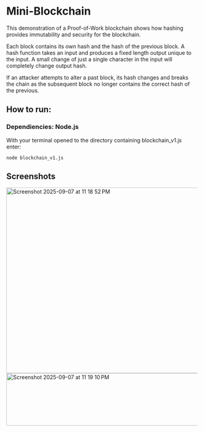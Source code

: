 # Mini-Blockchain

This demonstration of a Proof-of-Work blockchain shows how hashing provides immutability and security for the blockchain.

Each block contains its own hash and the hash of the previous block. A hash function takes an input and produces a fixed length output unique to the input. A small change of just a single character in the input will completely change output hash.

If an attacker attempts to alter a past block, its hash changes and breaks the chain as the subsequent block no longer contains the correct hash of the previous. 

## How to run:
### Dependiencies: Node.js

With your terminal opened to the directory containing blockchain_v1.js enter:

    node blockchain_v1.js

## Screenshots
<img width="1070" height="488" alt="Screenshot 2025-09-07 at 11 18 52 PM" src="https://github.com/user-attachments/assets/253a65a0-c30c-49d0-a7f3-707fb86a7d2c" />


<img width="623" height="138" alt="Screenshot 2025-09-07 at 11 19 10 PM" src="https://github.com/user-attachments/assets/5694237b-3907-4538-a1aa-ba36b7ceb67c" />
